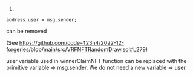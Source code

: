1.

```
address user = msg.sender;
```

can be removed 

(See https://github.com/code-423n4/2022-12-forgeries/blob/main/src/VRFNFTRandomDraw.sol#L279)

user variable used in winnerClaimNFT function can be replaced with the primitive variable => msg.sender. We do not need a new variable => user.


